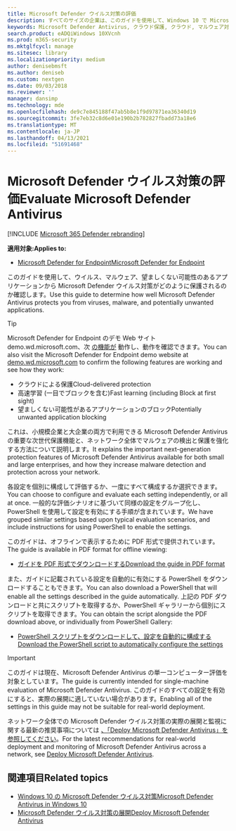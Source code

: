 ```yaml
---
title: Microsoft Defender ウイルス対策の評価
description: すべてのサイズの企業は、このガイドを使用して、Windows 10 で Microsoft Defender Antivirus が提供する保護を評価およびテストできます。
keywords: Microsoft Defender Antivirus, クラウド保護, クラウド, マルウェア対策, セキュリティ, 防御者, 評価, テスト, 保護, 比較, リアルタイム保護
search.product: eADQiWindows 10XVcnh
ms.prod: m365-security
ms.mktglfcycl: manage
ms.sitesec: library
ms.localizationpriority: medium
author: denisebmsft
ms.author: deniseb
ms.custom: nextgen
ms.date: 09/03/2018
ms.reviewer: ''
manager: dansimp
ms.technology: mde
ms.openlocfilehash: de9c7e845188f47ab5b8e1f9d97871ea36340d19
ms.sourcegitcommit: 3fe7eb32c8d6e01e190b2b782827fbadd73a18e6
ms.translationtype: MT
ms.contentlocale: ja-JP
ms.lasthandoff: 04/13/2021
ms.locfileid: "51691468"
---
```

# <a name="evaluate-microsoft-defender-antivirus"></a><span data-ttu-id="67956-104">Microsoft Defender ウイルス対策の評価</span><span class="sxs-lookup"><span data-stu-id="67956-104">Evaluate Microsoft Defender Antivirus</span></span>

[!INCLUDE [Microsoft 365 Defender rebranding](../../includes/microsoft-defender.md)]


<span data-ttu-id="67956-105">**適用対象:**</span><span class="sxs-lookup"><span data-stu-id="67956-105">**Applies to:**</span></span>

- [<span data-ttu-id="67956-106">Microsoft Defender for Endpoint</span><span class="sxs-lookup"><span data-stu-id="67956-106">Microsoft Defender for Endpoint</span></span>](/microsoft-365/security/defender-endpoint/)

<span data-ttu-id="67956-107">このガイドを使用して、ウイルス、マルウェア、望ましくない可能性のあるアプリケーションから Microsoft Defender ウイルス対策がどのように保護されるのか確認します。</span><span class="sxs-lookup"><span data-stu-id="67956-107">Use this guide to determine how well Microsoft Defender Antivirus protects you from viruses, malware, and potentially unwanted applications.</span></span>

>[!TIP]
><span data-ttu-id="67956-108">Microsoft Defender for Endpoint のデモ Web サイト demo.wd.microsoft.com、次 [の機能が](https://demo.wd.microsoft.com?ocid=cx-wddocs-testground) 動作し、動作を確認できます。</span><span class="sxs-lookup"><span data-stu-id="67956-108">You can also visit the Microsoft Defender for Endpoint demo website at [demo.wd.microsoft.com](https://demo.wd.microsoft.com?ocid=cx-wddocs-testground) to confirm the following features are working and see how they work:</span></span>
>- <span data-ttu-id="67956-109">クラウドによる保護</span><span class="sxs-lookup"><span data-stu-id="67956-109">Cloud-delivered protection</span></span>
>- <span data-ttu-id="67956-110">高速学習 (一目でブロックを含む)</span><span class="sxs-lookup"><span data-stu-id="67956-110">Fast learning (including Block at first sight)</span></span>
>- <span data-ttu-id="67956-111">望ましくない可能性があるアプリケーションのブロック</span><span class="sxs-lookup"><span data-stu-id="67956-111">Potentially unwanted application blocking</span></span>

<span data-ttu-id="67956-112">これは、小規模企業と大企業の両方で利用できる Microsoft Defender Antivirus の重要な次世代保護機能と、ネットワーク全体でマルウェアの検出と保護を強化する方法について説明します。</span><span class="sxs-lookup"><span data-stu-id="67956-112">It explains the important next-generation protection features of Microsoft Defender Antivirus available for both small and large enterprises, and how they increase malware detection and protection across your network.</span></span>

<span data-ttu-id="67956-113">各設定を個別に構成して評価するか、一度にすべて構成するか選択できます。</span><span class="sxs-lookup"><span data-stu-id="67956-113">You can choose to configure and evaluate each setting independently, or all at once.</span></span> <span data-ttu-id="67956-114">一般的な評価シナリオに基づいて同様の設定をグループ化し、PowerShell を使用して設定を有効にする手順が含まれています。</span><span class="sxs-lookup"><span data-stu-id="67956-114">We have grouped similar settings based upon typical evaluation scenarios, and include instructions for using PowerShell to enable the settings.</span></span>

<span data-ttu-id="67956-115">このガイドは、オフラインで表示するために PDF 形式で提供されています。</span><span class="sxs-lookup"><span data-stu-id="67956-115">The guide is available in PDF format for offline viewing:</span></span>

- [<span data-ttu-id="67956-116">ガイドを PDF 形式でダウンロードする</span><span class="sxs-lookup"><span data-stu-id="67956-116">Download the guide in PDF format</span></span>](https://www.microsoft.com/download/details.aspx?id=54795)

<span data-ttu-id="67956-117">また、ガイドに記載されている設定を自動的に有効にする PowerShell をダウンロードすることもできます。</span><span class="sxs-lookup"><span data-stu-id="67956-117">You can also download a PowerShell that will enable all the settings described in the guide automatically.</span></span> <span data-ttu-id="67956-118">上記の PDF ダウンロードと共にスクリプトを取得するか、PowerShell ギャラリーから個別にスクリプトを取得できます。</span><span class="sxs-lookup"><span data-stu-id="67956-118">You can obtain the script alongside the PDF download above, or individually from PowerShell Gallery:</span></span>

- [<span data-ttu-id="67956-119">PowerShell スクリプトをダウンロードして、設定を自動的に構成する</span><span class="sxs-lookup"><span data-stu-id="67956-119">Download the PowerShell script to automatically configure the settings</span></span>](https://www.powershellgallery.com/packages/WindowsDefender_InternalEvaluationSettings)

> [!IMPORTANT]
> <span data-ttu-id="67956-120">このガイドは現在、Microsoft Defender Antivirus の単一コンピューター評価を対象としています。</span><span class="sxs-lookup"><span data-stu-id="67956-120">The guide is currently intended for single-machine evaluation of Microsoft Defender Antivirus.</span></span> <span data-ttu-id="67956-121">このガイドのすべての設定を有効にすると、実際の展開に適していない場合があります。</span><span class="sxs-lookup"><span data-stu-id="67956-121">Enabling all of the settings in this guide may not be suitable for real-world deployment.</span></span>
>
> <span data-ttu-id="67956-122">ネットワーク全体での Microsoft Defender ウイルス対策の実際の展開と監視に関する最新の推奨事項については [、「Deploy Microsoft Defender Antivirus」を参照してください](deploy-manage-report-microsoft-defender-antivirus.md)。</span><span class="sxs-lookup"><span data-stu-id="67956-122">For the latest recommendations for real-world deployment and monitoring of Microsoft Defender Antivirus across a network, see [Deploy Microsoft Defender Antivirus](deploy-manage-report-microsoft-defender-antivirus.md).</span></span>

## <a name="related-topics"></a><span data-ttu-id="67956-123">関連項目</span><span class="sxs-lookup"><span data-stu-id="67956-123">Related topics</span></span>

- [<span data-ttu-id="67956-124">Windows 10 の Microsoft Defender ウイルス対策</span><span class="sxs-lookup"><span data-stu-id="67956-124">Microsoft Defender Antivirus in Windows 10</span></span>](microsoft-defender-antivirus-in-windows-10.md)
- [<span data-ttu-id="67956-125">Microsoft Defender ウイルス対策の展開</span><span class="sxs-lookup"><span data-stu-id="67956-125">Deploy Microsoft Defender Antivirus</span></span>](deploy-manage-report-microsoft-defender-antivirus.md)